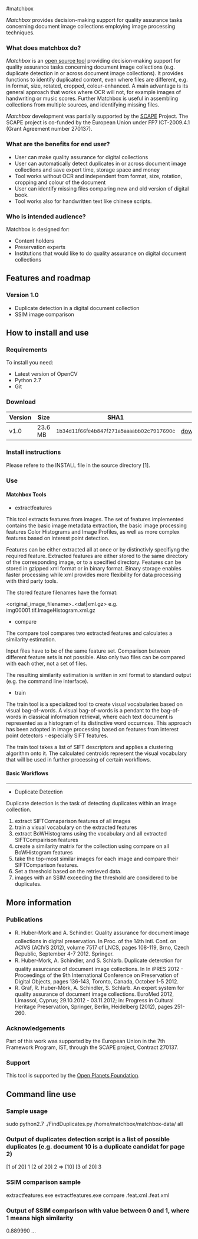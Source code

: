 #matchbox

*Matchbox* provides decision-making support for quality assurance tasks concerning document image collections employing image processing techniques.

### What does matchbox do?
*Matchbox* is an [open source tool](https://github.com/openplanets/matchbox) providing decision-making support for quality assurance tasks concerning document image collections (e.g. duplicate detection in or across document image collections). It provides functions to identify duplicated content, even where files are different, e.g. in format, size, rotated, cropped, colour-enhanced. A main advantage is its general approach that works where OCR will not, for example images of handwriting or music scores. Further  Matchbox is useful in assembling collections from multiple sources, and identifying missing files. 

*Matchbox* development was partially supported by the [SCAPE](http://www.scape-project.eu/) Project. The SCAPE project is co-funded by the European Union under FP7 ICT-2009.4.1 (Grant Agreement number 270137).

### What are the benefits for end user?

* User can make quality assurance for digital collections
* User can automatically detect duplicates in or across document image collections and save expert time, storage space and money
* Tool works without OCR and independent from format, size, rotation, cropping and colour of the document
* User can identify missing files comparing new and old version of digital book.
* Tool works also for handwritten text like chinese scripts.

### Who is intended audience?

Matchbox is designed for:

* Content holders
* Preservation experts
* Institutions that would like to do quality assurance on digital document collections

## Features and roadmap

### Version 1.0

* Duplicate detection in a digital document collection
* SSIM image comparison

## How to install and use

### Requirements

To install you need:

* Latest version of OpenCV
* Python 2.7
* Git

### Download

| Version | Size   | SHA1                                                    |                      |
|---------|--------|---------------------------------------------------------|----------------------|
| v1.0    | 23.6 MB| <small>1b34d11f66fe4b847f271a5aaaabb02c7917690c</small> |[download](https://github.com/openplanets/matchbox/archive/master.zip)            |

### Install instructions

Please refere to the INSTALL file in the source directory [1].

### Use

#### Matchbox Tools

* extractfeatures

This tool extracts features from images. The set of features implemented  contains  the basic image metadata extraction, the basic image processing features Color Histograms and Image Profiles, as well as more complex features based on interest point detection.
	
Features can be either extracted all at once or by distinctivly specifiyng the required feature. Extracted features are either stored to the same directory of the corresponding image, or to a specified directory.  Features  can  be  stored in gzipped xml format or in binary  format. Binary storage  enables  faster processing while xml provides more flexibility for data processing with third party tools.
	
The stored feature filenames have the format:
	
<original_image_filename>.<featurename>.<dat|xml.gz>
e.g. img00001.tif.ImageHistogram.xml.gz
	
* compare

The compare tool compares two extracted features and  calculates a similarity estimation.
	
Input files have to be of the same feature set. Comparison between different feature sets is not possible. Also only two files can be compared with each other, not a set of files.
	
The resulting similarity estimation is written in xml format to standard output (e.g. the command line interface).
	
* train

The train tool is a specialized tool to create visual vocabularies based on visual bag-of-words. A visual bag-of-words is a pendant to the bag-of-words in classical information retrieval, where each text document is represented as a histogram of its distinctive word occurnces. This approach  has  been  adopted  in image processing based on features from interest point detectors - especially SIFT features.
	
The train tool takes a list of SIFT descriptors and applies a clustering algorithm onto it. The calculated centroids represent the visual vocabulary that will be used in further processing of certain workflows.
	

#### Basic Workflows
---------------------

* Duplicate Detection

Duplicate detection is the task of detecting duplicates within an image collection.
	
1. extract SIFTComaparison features of all images
2. train a visual vocabulary on the extracted features
3. extract BoWHistograms using the vocabulary and all extracted SIFTCompairison features
4. create a similarity matrix for the collection using compare on all BoWHistogram features
5. take the top-most similar images for each image and compare their SIFTComparison features.
6. Set a threshold based on the retrieved data.
7. images with an SSIM exceeding the threshold are considered to be duplicates.

## More information

### Publications

* R. Huber-Mork and A. Schindler. Quality assurance for document image collections in digital preservation. In Proc. of the 14th Intl. Conf. on ACIVS (ACIVS 2012), volume 7517 of LNCS, pages 108-119, Brno, Czech Republic, September 4-7 2012. Springer.
* R. Huber-Mork, A. Schindler, and S. Schlarb. Duplicate deterction for quality assurcance of document image collections. In In iPRES 2012 - Proceedings of the 9th International Conference on Preservation of Digital Objects, pages 136-143, Toronto, Canada, October 1-5 2012.
* R. Graf, R. Huber-Mörk, A. Schindler, S. Schlarb. An expert system for quality assurance of document image collections. EuroMed 2012, Limassol, Cyprus; 29.10.2012 - 03.11.2012; in: Progress in Cultural Heritage Preservation, Springer, Berlin, Heidelberg (2012), pages 251-260.

### Acknowledgements

Part of this work was supported by the European Union in the 7th Framework Program, IST, through the SCAPE project, Contract 270137.

### Support

This tool is supported by the [Open Planets Foundation](http://www.openplanetsfoundation.org). 

## Command line use

### Sample usage
sudo python2.7 ./FindDuplicates.py /home/matchbox/matchbox-data/ all

### Output of duplicates detection script is a list of possible duplicates (e.g. document 10 is a duplicate candidat for page 2)
[1 of 20] 1
[2 of 20] 2 => [10]
[3 of 20] 3

### SSIM comparison sample
extractfeatures.exe <bild1>
extractfeatures.exe <bild2>
compare <bild1>.feat.xml <bild2>.feat.xml

### Output of SSIM comparison with value between 0 and 1, where 1 means high similarity
<SIFTCompairison>
   <SSIM>0.889990</SSIM>
   ...
</SIFTCompairision>

